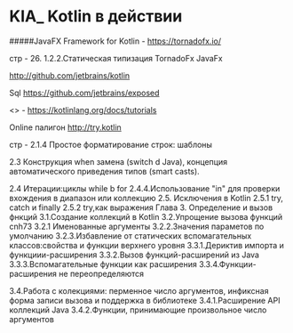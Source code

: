 # KIA_ Kotlin в действии
#####JavaFX Framework for Kotlin - https://tornadofx.io/

стр - 26. 1.2.2.Статическая типизация
TornadoFx 
JavaFx

http://github.com/jetbrains/kotlin

Sql https://github.com/jetbrains/exposed

<<Tutorials>> - https://kotlinlang.org/docs/tutorials

Online палигон http://try.kotlin

стр - 2.1.4 Простое форматирование строк: шаблоны

2.3 Конструкция when замена (switch d Java), 
    концепция автоматического приведения типов (smart casts).
    
2.4 Итерации:циклы while b for
2.4.4.Использование "in" для проверки вхождения в диапазон или коллекцию
2.5. Исключения в Kotlin
2.5.1 try, catch и finally
2.5.2 try,как выражения
Глава 3. Определение и вызов фнкций
3.1.Создание коллекций в Kotlin
3.2.Упрощение вызова функций cnh73
3.2.1 Именованные аргументы
3.2.2.Значения параметов по умолчанию
3.2.3.Избавление от статических вспомагательных классов:свойства и функции верхнего уровня
3.3.1.Дериктив импорта и функциии-расширения
3.3.2.Вызов функций-расширений из Java
3.3.3.Вспомагательные функции как расширения
3.3.4.Функции-расширения не переопределяются

3.4.Работа с колекциями:
                    перменное число аргументов,
                    инфиксная форма записи вызова
                    и поддержка в библиотеке
3.4.1.Расширение API коллекций Java
3.4.2.Функции, принимающие произвольное число аргументов

